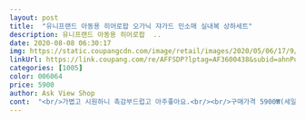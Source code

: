 ```yaml
---
layout: post 
title:  "유니프랜드 아동용 히어로팝 오가닉 쟈가드 민소매 실내복 상하세트" 
description: 유니프랜드 아동용 히어로팝  ..
date: 2020-08-08 06:30:17 
img: https://static.coupangcdn.com/image/retail/images/2020/05/06/17/9/bc9036f0-b878-4f1c-83e7-128a52e6c494.jpg 
linkUrl: https://link.coupang.com/re/AFFSDP?lptag=AF3600438&subid=ahnPublicAsk&pageKey=1548426917&itemId=2650335856&vendorItemId=70641184458&traceid=V0-113-12abbe6cb02b294d 
categories: [1005] 
color: 006064 
price: 5900 
author: Ask View Shop 
cont:  "<br/>가볍고 시원하니 촉감부드럽고 아주좋아요.<br/><br/>구매가격 5900₩(세일가)<br/>구매하는데 도움이 되길 바랍니다<br/>날씨가 너무 더워서 민소매시켰어요 땀이 많은 아인데 시원하게 여름나길 바라봅니다<br/>단다리 먹보 둘째  45개월.<br/> 키 102.<br/> 몸무게 17.<br/> 120 사이즈 적당히 잘 맞습니다.<br/>  내의는 크게 입는게 편하고 엄청 크지는 않아서 적당한거 같네요.<br/> 민소매라 그런지 옷감이 좀 얇습니다.<br/> 반팔옷보다 좀더 얇아요!!<br/>배송일자  2020/07/21 새벽<br/>사이즈 넉넉해서 아이도 편하게 입고 가격도 세일해서 저렴하게 구매했네요.<br/> 소재택이 앞에 있는게 아니고 옷 안에 있어서 반품 하려다가 아침에 아이가 보고 입는다고 해서 그냥 입습니다.<br/>  사진 참고하세요.<br/><br/>소재는 면이고 그림이 이뻐서 구매했어요.<br/> 꼭 도화지에 스케치하고 물감으로 그린 그림 같고 은은하고 이쁘네요.<br/> 수채화 그림 같아서 좋네요!!! 그런데 단점은 소재택이 옷 안에 있습니다.<br/> 바지는 엉덩이 뒤에 위에 티는 허리쪽에.<br/> ... <br/><br/>솔직한 후기입니다<br/>애들옷들 소재택  밖에다 다는 이유는 아이들은 피부가 약하기 때문에 따가울수도 있고 피부에 자극이 될수도 있어서 밖에다 다는건데.<br/>.<br/> 그런데 왜 사진하고 실제가 다른지 모르겠네요.<br/>  저처럼 이런거 신경 쓰는 분들도 있을테니 자세하게 적습니다.<br/><br/>애들옷을 왜 이렇게 만드는지.<br/>.<br/> 사진엔 밖에 있던데.<br/>.<br/> 사진 보고 밖에 있는거 확인하고 구매한건데 사진과 다르니 참고하세요.<br/><br/>주문일자; 2020/07/20<br/>" 
---
```

